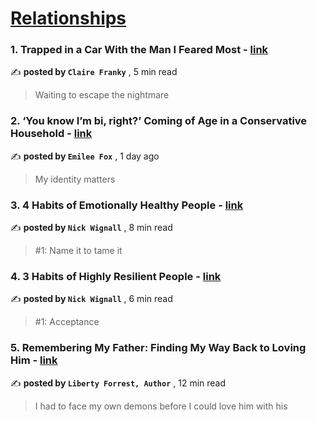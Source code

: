
<h1><a href=https://medium.com/tag/relationships/recommended target="_blank" rel="noopener noreferrer">Relationships</a></h1>
<h3>1. Trapped in a Car With the Man I Feared Most - <a href=https://medium.com/the-narrative-arc/trapped-in-a-car-with-the-man-i-feared-most-f0b3e63ce766?source=tag_recommended_feed---------0-84----------relationships----------3894efaf_9813_4863_a163_9b2aed2e585d------- target="_blank" rel="noopener noreferrer">link</a></h3>

✍️ **posted by `Claire Franky`** <date> , 5 min read</date>

<blockquote>Waiting to escape the nightmare</blockquote>

<h3>2. ‘You know I’m bi, right?’ Coming of Age in a Conservative Household - <a href=https://medium.com/prismnpen/you-know-im-bi-right-coming-of-age-in-a-conservative-household-2f12b5333c99?source=tag_recommended_feed---------1-107----------relationships----------3894efaf_9813_4863_a163_9b2aed2e585d------- target="_blank" rel="noopener noreferrer">link</a></h3>

✍️ **posted by `Emilee Fox`** <date> , 1 day ago</date>

<blockquote>My identity matters</blockquote>

<h3>3. 4 Habits of Emotionally Healthy People - <a href=https://medium.com/@nickwignall/4-habits-of-emotionally-healthy-people-70ae996f6be2?source=tag_recommended_feed---------2-85----------relationships----------3894efaf_9813_4863_a163_9b2aed2e585d------- target="_blank" rel="noopener noreferrer">link</a></h3>

✍️ **posted by `Nick Wignall`** <date> , 8 min read</date>

<blockquote>#1: Name it to tame it</blockquote>

<h3>4. 3 Habits of Highly Resilient People - <a href=https://medium.com/@nickwignall/3-habits-of-highly-resilient-people-ef07e04e1bbf?source=tag_recommended_feed---------3-84----------relationships----------3894efaf_9813_4863_a163_9b2aed2e585d------- target="_blank" rel="noopener noreferrer">link</a></h3>

✍️ **posted by `Nick Wignall`** <date> , 6 min read</date>

<blockquote>#1: Acceptance</blockquote>

<h3>5. Remembering My Father: Finding My Way Back to Loving Him - <a href=https://medium.com/the-memoirist/remembering-my-father-finding-my-way-back-to-loving-him-80fefc9edb5c?source=tag_recommended_feed---------4-107----------relationships----------3894efaf_9813_4863_a163_9b2aed2e585d------- target="_blank" rel="noopener noreferrer">link</a></h3>

✍️ **posted by `Liberty Forrest, Author`** <date> , 12 min read</date>

<blockquote>I had to face my own demons before I could love him with his</blockquote>

